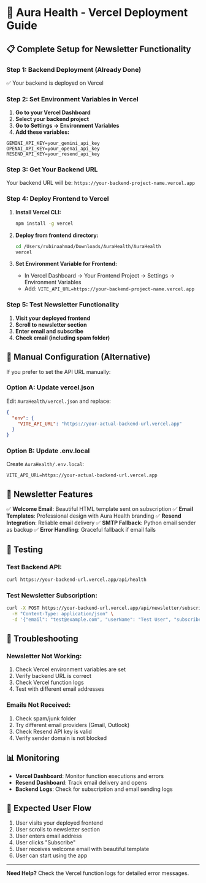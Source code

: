 # 🚀 Aura Health - Vercel Deployment Guide

## 📋 Complete Setup for Newsletter Functionality

### **Step 1: Backend Deployment (Already Done)**
✅ Your backend is deployed on Vercel

### **Step 2: Set Environment Variables in Vercel**

1. **Go to your Vercel Dashboard**
2. **Select your backend project**
3. **Go to Settings → Environment Variables**
4. **Add these variables:**

```
GEMINI_API_KEY=your_gemini_api_key
OPENAI_API_KEY=your_openai_api_key
RESEND_API_KEY=your_resend_api_key
```

### **Step 3: Get Your Backend URL**

Your backend URL will be: `https://your-backend-project-name.vercel.app`

### **Step 4: Deploy Frontend to Vercel**

1. **Install Vercel CLI:**
   ```bash
   npm install -g vercel
   ```

2. **Deploy from frontend directory:**
   ```bash
   cd /Users/rubinaahmad/Downloads/AuraHealth/AuraHealth
   vercel
   ```

3. **Set Environment Variable for Frontend:**
   - In Vercel Dashboard → Your Frontend Project → Settings → Environment Variables
   - Add: `VITE_API_URL=https://your-backend-project-name.vercel.app`

### **Step 5: Test Newsletter Functionality**

1. **Visit your deployed frontend**
2. **Scroll to newsletter section**
3. **Enter email and subscribe**
4. **Check email (including spam folder)**

## 🔧 **Manual Configuration (Alternative)**

If you prefer to set the API URL manually:

### **Option A: Update vercel.json**
Edit `AuraHealth/vercel.json` and replace:
```json
{
  "env": {
    "VITE_API_URL": "https://your-actual-backend-url.vercel.app"
  }
}
```

### **Option B: Update .env.local**
Create `AuraHealth/.env.local`:
```
VITE_API_URL=https://your-actual-backend-url.vercel.app
```

## 📧 **Newsletter Features**

✅ **Welcome Email**: Beautiful HTML template sent on subscription
✅ **Email Templates**: Professional design with Aura Health branding
✅ **Resend Integration**: Reliable email delivery
✅ **SMTP Fallback**: Python email sender as backup
✅ **Error Handling**: Graceful fallback if email fails

## 🧪 **Testing**

### **Test Backend API:**
```bash
curl https://your-backend-url.vercel.app/api/health
```

### **Test Newsletter Subscription:**
```bash
curl -X POST https://your-backend-url.vercel.app/api/newsletter/subscribe \
  -H "Content-Type: application/json" \
  -d '{"email": "test@example.com", "userName": "Test User", "subscribedAt": "2024-01-01T00:00:00Z"}'
```

## 🐛 **Troubleshooting**

### **Newsletter Not Working:**
1. Check Vercel environment variables are set
2. Verify backend URL is correct
3. Check Vercel function logs
4. Test with different email addresses

### **Emails Not Received:**
1. Check spam/junk folder
2. Try different email providers (Gmail, Outlook)
3. Check Resend API key is valid
4. Verify sender domain is not blocked

## 📊 **Monitoring**

- **Vercel Dashboard**: Monitor function executions and errors
- **Resend Dashboard**: Track email delivery and opens
- **Backend Logs**: Check for subscription and email sending logs

## 🎯 **Expected User Flow**

1. User visits your deployed frontend
2. User scrolls to newsletter section
3. User enters email address
4. User clicks "Subscribe"
5. User receives welcome email with beautiful template
6. User can start using the app

---

**Need Help?** Check the Vercel function logs for detailed error messages.
